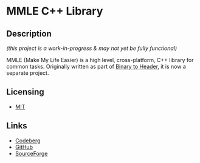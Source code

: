 
# MMLE C++ Library

## Description

_(this project is a work-in-progress & may not yet be fully functional)_

MMLE (Make My Life Easier) is a high level, cross-platform, C++ library for common tasks.
Originally written as part of [Binary to Header](https://antumdeluge.github.io/bin2header), it is
now a separate project.

## Licensing

- [MIT](LICENSE.txt)

## Links

- [Codeberg](https://codeberg.org/AntumDeluge/mmle)
- [GitHub](http://github.com/AntumDeluge/mmle)
- [SourceForge](https://sf.net/p/mmle)
